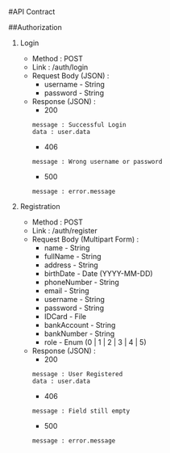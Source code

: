 #API Contract

##Authorization

1. Login
    - Method : POST
    - Link : /auth/login
    - Request Body (JSON) : 
        * username - String
        * password - String
    - Response (JSON) : 
        * 200 
        ```
        message : Successful Login
        data : user.data
        ```
        * 406 
        ```
        message : Wrong username or password
        ```
        * 500
        ```
        message : error.message
        ```

2. Registration
    - Method : POST
    - Link : /auth/register
    - Request Body (Multipart Form) :
        * name - String
        * fullName - String
        * address - String
        * birthDate - Date (YYYY-MM-DD)
        * phoneNumber - String
        * email - String
        * username - String
        * password - String
        * IDCard - File
        * bankAccount - String
        * bankNumber - String
        * role - Enum (0 | 1 | 2 | 3 | 4 | 5)
    - Response (JSON) : 
        * 200 
        ```
        message : User Registered
        data : user.data
        ```
        * 406 
        ```
        message : Field still empty
        ```
        * 500
        ```
        message : error.message
        ```